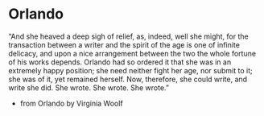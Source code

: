 # Orlando

“And she heaved a deep sigh of relief, as, indeed, well she might, for the transaction between a writer and the spirit of the age is one of infinite delicacy, and upon a nice arrangement between the two the whole fortune of his works depends. Orlando had so ordered it that she was in an extremely happy position; she need neither fight her age, nor submit to it; she was of it, yet remained herself. Now, therefore, she could write, and write she did. She wrote. She wrote. She wrote.”

- from Orlando by Virginia Woolf